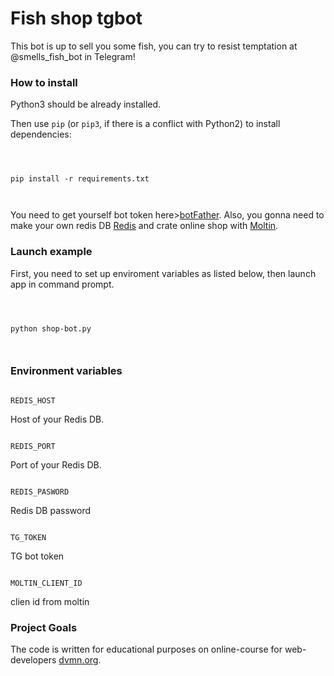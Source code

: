 # Fish shop tgbot



This bot is up to sell you some fish, you can try to resist temptation at @smells_fish_bot in Telegram!



### How to install



Python3 should be already installed.



Then use `pip` (or `pip3`, if there is a conflict with Python2) to install dependencies:



```



pip install -r requirements.txt



```

You need to get yourself bot token here>[botFather](https://medium.com/shibinco/create-a-telegram-bot-using-botfather-and-get-the-api-token-900ba00e0f39). Also, you gonna need to make your own redis DB [Redis](https://redislabs.com/) and crate online shop with [Moltin](https://www.moltin.com/).


### Launch example



First, you need to set up enviroment variables as listed below, then launch app in command prompt.



```



python shop-bot.py



```

### Environment variables

```

REDIS_HOST

```

Host of your Redis DB.

```

REDIS_PORT

```

Port of your Redis DB.

```

REDIS_PASWORD

```

Redis DB password

```

TG_TOKEN

```

TG bot token

```

MOLTIN_CLIENT_ID

```

clien id from moltin




### Project Goals



The code is written for educational purposes on online-course for web-developers [dvmn.org](https://dvmn.org/).
